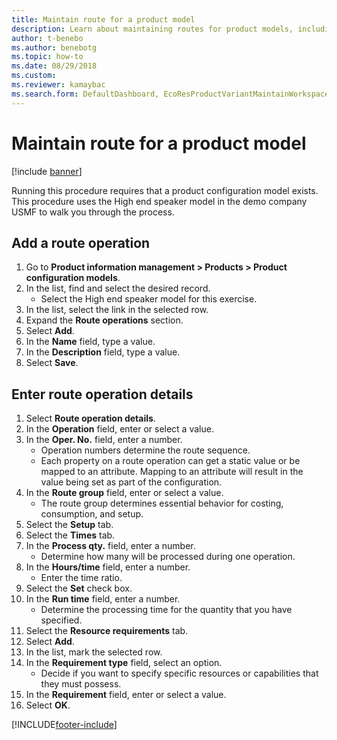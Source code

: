 ```yaml
--- 
title: Maintain route for a product model
description: Learn about maintaining routes for product models, including step-by-step processes for adding route operations and entering route operation details.
author: t-benebo
ms.author: benebotg
ms.topic: how-to
ms.date: 08/29/2018
ms.custom:
ms.reviewer: kamaybac   
ms.search.form: DefaultDashboard, EcoResProductVariantMaintainWorkspace, PCProductConfigurationModelListPage, PCProductConfigurationModelDetails, PCRouteOperationDetails, WrkCtrCapabilityLookUp 
---
```


# Maintain route for a product model

[!include [banner](../../includes/banner.md)]

Running this procedure requires that a product configuration model exists. This procedure uses the High end speaker model in the demo company USMF to walk you through the process.

## Add a route operation

1. Go to **Product information management \> Products \> Product configuration models**.
1. In the list, find and select the desired record.
    * Select the High end speaker model for this exercise.  
1. In the list, select the link in the selected row.
1. Expand the **Route operations** section.
1. Select **Add**.
1. In the **Name** field, type a value.
1. In the **Description** field, type a value.
1. Select **Save**.

## Enter route operation details

1. Select **Route operation details**.
1. In the **Operation** field, enter or select a value.
1. In the **Oper. No.** field, enter a number.
    * Operation numbers determine the route sequence.  
    * Each property on a route operation can get a static value or be mapped to an attribute. Mapping to an attribute will result in the value being set as part of the configuration.  
1. In the **Route group** field, enter or select a value.
    * The route group determines essential behavior for costing, consumption, and setup.  
1. Select the **Setup** tab.
1. Select the **Times** tab.
1. In the **Process qty.** field, enter a number.
    * Determine how many will be processed during one operation.  
1. In the **Hours/time** field, enter a number.
    * Enter the time ratio.  
1. Select the **Set** check box.
1. In the **Run time** field, enter a number.
    * Determine the processing time for the quantity that you have specified.  
1. Select the **Resource requirements** tab.
1. Select **Add**.
1. In the list, mark the selected row.
1. In the **Requirement type** field, select an option.
    * Decide if you want to specify specific resources or capabilities that they must possess.  
1. In the **Requirement** field, enter or select a value.
1. Select **OK**.



[!INCLUDE[footer-include](../../../includes/footer-banner.md)]